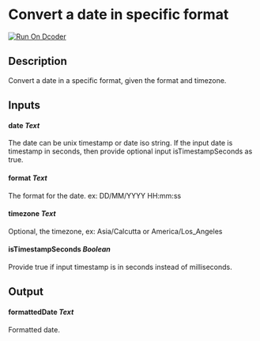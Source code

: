 # Convert a date in specific format
[![Run On Dcoder](https://static-content.dcoder.tech/dcoder-assets/run-on-dcoder.svg)](https://code.dcoder.tech/feed/block/6154ce90ee9d4c7b9a6403d4)

## Description
Convert a date in a specific format, given the format and timezone.

## Inputs
#### **date**  *Text*
The date can be unix timestamp or date  iso string. If the input date is timestamp in seconds, then provide optional input isTimestampSeconds as true.
#### **format**  *Text*
The format for the date. ex: DD/MM/YYYY HH:mm:ss
#### **timezone**  *Text*
Optional, the timezone, ex: Asia/Calcutta or America/Los_Angeles
#### **isTimestampSeconds**  *Boolean*
Provide true if input timestamp is in seconds instead of milliseconds.

## Output
#### **formattedDate**  *Text*
Formatted date.

